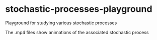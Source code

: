 # stochastic-processes-playground
Playground for studying various stochastic processes

The .mp4 files show animations of the associated stochastic process
